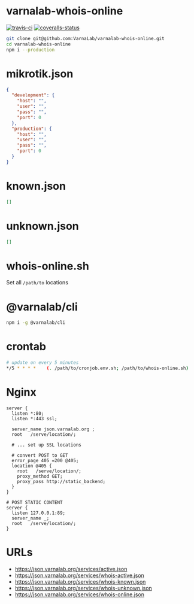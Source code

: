 
# varnalab-whois-online

[![travis-ci]][travis] [![coveralls-status]][coveralls]

```bash
git clone git@github.com:VarnaLab/varnalab-whois-online.git
cd varnalab-whois-online
npm i --production
```


# mikrotik.json

```json
{
  "development": {
    "host": "",
    "user": "",
    "pass": "",
    "port": 0
  },
  "production": {
    "host": "",
    "user": "",
    "pass": "",
    "port": 0
  }
}
```


# known.json

```json
[]
```

# unknown.json

```json
[]
```

# whois-online.sh

Set all `/path/to` locations


# @varnalab/cli

```bash
npm i -g @varnalab/cli
```


# crontab

```bash
# update on every 5 minutes
*/5 * * * *    (. /path/to/cronjob.env.sh; /path/to/whois-online.sh)
```


# Nginx

```nginx
server {
  listen *:80;
  listen *:443 ssl;

  server_name json.varnalab.org ;
  root   /serve/location/;

  # ... set up SSL locations

  # convert POST to GET
  error_page 405 =200 @405;
  location @405 {
    root   /serve/location/;
    proxy_method GET;
    proxy_pass http://static_backend;
  }
}

# POST STATIC CONTENT
server {
  listen 127.0.0.1:89;
  server_name _;
  root   /serve/location/;
}
```


# URLs

- https://json.varnalab.org/services/active.json
- https://json.varnalab.org/services/whois-active.json
- https://json.varnalab.org/services/whois-known.json
- https://json.varnalab.org/services/whois-unknown.json
- https://json.varnalab.org/services/whois-online.json


[travis-ci]: https://img.shields.io/travis/varnalab/varnalab-whois-online/master.svg?style=flat-square (Build Status - Travis CI)
[coveralls-status]: https://img.shields.io/coveralls/varnalab/varnalab-whois-online.svg?style=flat-square (Test Coverage - Coveralls)

[travis]: https://travis-ci.org/varnalab/varnalab-whois-online
[coveralls]: https://coveralls.io/github/varnalab/varnalab-whois-online
